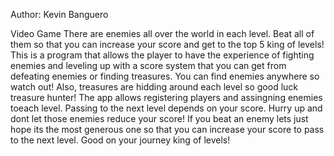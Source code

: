 Author: Kevin Banguero

Video Game
There are enemies all over the world in each level. 
Beat all of them so that you can increase your score 
and get to the top 5 king of levels!
This is a program that allows the player to have the
experience of fighting enemies and leveling up
with a score system that you can get from
defeating enemies or finding treasures. 
You can find enemies anywhere so watch out! Also, 
treasures are hidding around each level so
good luck treasure hunter!
The app allows registering players and assingning 
enemies toeach level. 
Passing to the next level depends on your score. 
Hurry up and dont let those enemies reduce your score!
If you beat an enemy lets just hope its the most 
generous one so that you can increase your score to 
pass to the next level.
Good on your journey king of levels!